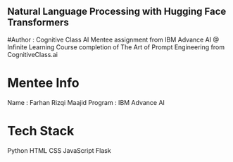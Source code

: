 ## Natural Language Processing with Hugging Face Transformers
#Author : Cognitive Class AI
Mentee assignment from IBM Advance AI @ Infinite Learning Course completion of The Art of Prompt Engineering from CognitiveClass.ai

# Mentee Info
Name : Farhan Rizqi Maajid
Program : IBM Advance AI

# Tech Stack
Python
HTML
CSS
JavaScript
Flask

